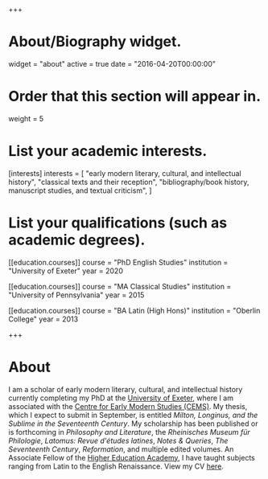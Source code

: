 +++
# About/Biography widget.
widget = "about"
active = true
date = "2016-04-20T00:00:00"

# Order that this section will appear in.
weight = 5

# List your academic interests.
[interests]
  interests = [
    "early modern literary, cultural, and intellectual history",
    "classical texts and their reception",
    "bibliography/book history, manuscript studies, and textual criticism",
  ]

# List your qualifications (such as academic degrees).
[[education.courses]]
  course = "PhD English Studies"
  institution = "University of Exeter"
  year = 2020

[[education.courses]]
  course = "MA Classical Studies"
  institution = "University of Pennsylvania"
  year = 2015

[[education.courses]]
  course = "BA Latin (High Hons)"
  institution = "Oberlin College"
  year = 2013
 
+++

# About

I am a scholar of early modern literary, cultural, and intellectual history currently completing my PhD at the [University of Exeter](https://humanities.exeter.ac.uk/english/), where I am associated with the [Centre for Early Modern Studies (CEMS)](https://humanities.exeter.ac.uk/history/research/centres/earlymodern/). My thesis, which I expect to submit in September, is entitled *Milton, Longinus, and the Sublime in the Seventeenth Century*. My scholarship has been published or is forthcoming in *Philosophy and Literature*, the *Rheinisches Museum für Philologie*, *Latomus: Revue d'études latines*, *Notes & Queries*, *The Seventeenth Century*, *Reformation*, and multiple edited volumes. An Associate Fellow of the [Higher Education Academy](https://www.heacademy.ac.uk/), I have taught subjects ranging from Latin to the English Renaissance.  View my CV [here](pdf/CV_Vozar.pdf).
